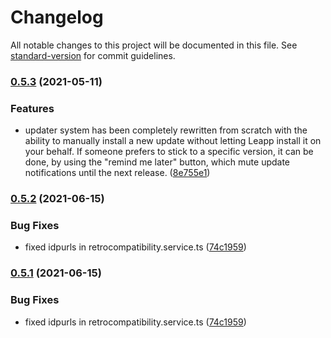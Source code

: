 # Changelog

All notable changes to this project will be documented in this file. See [standard-version](https://github.com/conventional-changelog/standard-version) for commit guidelines.

### [0.5.3](https://github.com/Noovolari/leapp/compare/v0.5.2...v0.5.3) (2021-05-11)


### Features

* updater system has been completely rewritten from scratch with the ability to manually install a new update without letting Leapp install it on your behalf. If someone prefers to stick to a specific version, it can be done, by using the "remind me later" button, which mute update notifications until the next release. ([8e755e1](https://github.com/Noovolari/leapp/commit/8e755e10a3e037370b733e1b2a90bd8c8e8c7e94))

### [0.5.2](https://github.com/Noovolari/leapp/compare/v0.5.7...v0.5.2) (2021-06-15)


### Bug Fixes

* fixed idpurls in retrocompatibility.service.ts ([74c1959](https://github.com/Noovolari/leapp/commit/74c19594c87103d00866ea2b54a72f3f01ca873c))

### [0.5.1](https://github.com/Noovolari/leapp/compare/v0.5.7...v0.5.1) (2021-06-15)


### Bug Fixes

* fixed idpurls in retrocompatibility.service.ts ([74c1959](https://github.com/Noovolari/leapp/commit/74c19594c87103d00866ea2b54a72f3f01ca873c))